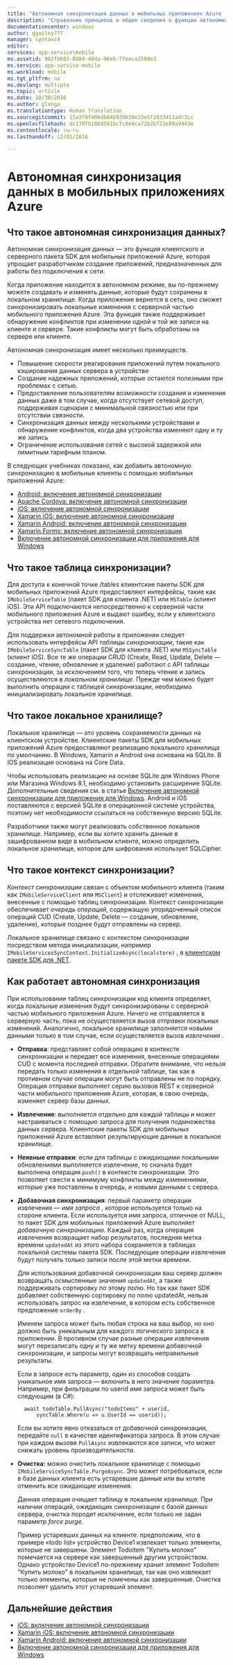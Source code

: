 ```yaml
---
title: "Автономная синхронизация данных в мобильных приложениях Azure | Документация Майкрософт"
description: "Справочник принципов и общие сведения о функции автономной синхронизации данных для мобильных приложений Azure."
documentationcenter: windows
author: ggailey777
manager: syntaxc4
editor: 
services: app-service\mobile
ms.assetid: 982fb683-8884-40da-96e6-77eeca2500e3
ms.service: app-service-mobile
ms.workload: mobile
ms.tgt_pltfrm: na
ms.devlang: multiple
ms.topic: article
ms.date: 10/30/2016
ms.author: glenga
ms.translationtype: Human Translation
ms.sourcegitcommit: 15a3f9f40bdb84b939b30e33e5f2033411adc3cc
ms.openlocfilehash: dc179f6186d501bc7c8e4ca72b2bf23e89a9443e
ms.contentlocale: ru-ru
ms.lasthandoff: 12/01/2016

---
```

# <a name="offline-data-sync-in-azure-mobile-apps"></a>Автономная синхронизация данных в мобильных приложениях Azure
## <a name="what-is-offline-data-sync"></a>Что такое автономная синхронизация данных?
Автономная синхронизация данных — это функция клиентского и серверного пакета SDK для мобильных приложений Azure, которая упрощает разработчикам создание приложений, предназначенных для работы без подключения к сети.

Когда приложение находится в автономном режиме, вы по-прежнему можете создавать и изменять данные, которые будут сохранены в локальном хранилище. Когда приложение вернется в сеть, оно сможет синхронизировать локальные изменения с серверной частью мобильного приложения Azure. Эта функция также поддерживает обнаружение конфликтов при изменении одной и той же записи на клиенте и сервере. Такие конфликты могут быть обработаны на сервере или клиенте.

Автономная синхронизация имеет несколько преимуществ.

* Повышение скорости реагирования приложений путем локального кэширования данных сервера в устройстве
* Создание надежных приложений, которые остаются полезными при проблемах с сетью.
* Предоставление пользователям возможности создания и изменения данных даже в том случае, когда отсутствует сетевой доступ, поддерживая сценарии с минимальной связностью или при отсутствии связности.
* Синхронизация данных между несколькими устройствами и обнаружение конфликтов, когда два устройства изменяют одну и ту же запись
* Ограничение использования сетей с высокой задержкой или лимитным тарифным планом.

В следующих учебниках показано, как добавить автономную синхронизацию в мобильные клиенты с помощью мобильных приложений Azure:

* [Android: включение автономной синхронизации]
* [Apache Cordova: включение автономной синхронизации](app-service-mobile-cordova-get-started-offline-data.md)
* [iOS: включение автономной синхронизации]
* [Xamarin iOS: включение автономной синхронизации]
* [Xamarin Android: включение автономной синхронизации]
* [Xamarin.Forms: включение автономной синхронизации](app-service-mobile-xamarin-forms-get-started-offline-data.md)
* [Включение автономной синхронизации для приложения для Windows]

## <a name="what-is-a-sync-table"></a>Что такое таблица синхронизации?
Для доступа к конечной точке /tables клиентские пакеты SDK для мобильных приложений Azure предоставляют интерфейсы, такие как `IMobileServiceTable` (пакет SDK для клиента .NET) или `MSTable` (клиент iOS). Эти API подключаются непосредственно к серверной части мобильного приложения Azure и выдают ошибку, если у клиентского устройства нет сетевого подключения.

Для поддержки автономной работы в приложении следует использовать интерфейсы API *таблицы синхронизации*, такие как `IMobileServiceSyncTable` (пакет SDK для клиента .NET) или `MSSyncTable` (клиент iOS). Все те же операции CRUD (Create, Read, Update, Delete — создание, чтение, обновление и удаление) работают с API таблицы синхронизации, за исключением того, что теперь чтение и запись осуществляются в *локальном хранилище*. Прежде чем можно будет выполнить операции с таблицей синхронизации, необходимо инициализировать локальное хранилище.

## <a name="what-is-a-local-store"></a>Что такое локальное хранилище?
Локальное хранилище — это уровень сохраняемости данных на клиентском устройстве. Клиентские пакеты SDK для мобильных приложений Azure предоставляют реализацию локального хранилища по умолчанию. В Windows, Xamarin и Android она основана на SQLite. В IOS реализация основана на Core Data.

Чтобы использовать реализацию на основе SQLite для Windows Phone или Магазина Windows 8.1, необходимо установить расширение SQLite. Дополнительные сведения см. в статье [Включение автономной синхронизации для приложения для Windows]. Android и iOS поставляются с версией SQLite в операционной системе устройства, поэтому нет необходимости ссылаться на собственную версию SQLite.

Разработчики также могут реализовать собственное локальное хранилище. Например, если вы хотите хранить данные в зашифрованном виде в мобильном клиенте, можно определить локальное хранилище, которое для шифрования использует SQLCipher.

## <a name="what-is-a-sync-context"></a>Что такое контекст синхронизации?
*Контекст синхронизации* связан с объектом мобильного клиента (таким как `IMobileServiceClient` или `MSClient`) и отслеживает изменения, внесенные с помощью таблиц синхронизации. Контекст синхронизации обеспечивает *очередь операций*, содержащую упорядоченный список операций CUD (Create, Update, Delete — создание, обновление, удаление), которые позднее будут отправлены на сервер.

Локальное хранилище связано с контекстом синхронизации посредством метода инициализации, например `IMobileServicesSyncContext.InitializeAsync(localstore)` , в [клиентском пакете SDK для .NET].

## <a name="how-sync-works"></a>Как работает автономная синхронизация
При использовании таблиц синхронизации код клиента определяет, когда локальные изменения будут синхронизированы с серверной частью мобильного приложения Azure. Ничего не отправляется в серверную часть, пока не осуществляется вызов *отправки* локальных изменений. Аналогично, локальное хранилище заполняется новыми данными только в том случае, если осуществляется вызов *извлечения* .

* **Отправка**: представляет собой операцию в контексте синхронизации и передает все изменения, внесенные операциями CUD с момента последней отправки. Обратите внимание, что нельзя передать только изменения в отдельной таблице, так как в противном случае операции могут быть отправлены не по порядку. Операция отправки выполняет серию вызовов REST к серверной части мобильного приложения Azure, которая, в свою очередь, изменяет сервер базы данных.
* **Извлечение**: выполняется отдельно для каждой таблицы и может настраиваться с помощью запроса для получения подмножества данных сервера. Клиентские пакеты SDK для мобильных приложений Azure вставляют результирующие данные в локальное хранилище.
* **Неявные отправки**: если для таблицы с ожидающими локальными обновлениями выполняется извлечение, то сначала будет выполнена операция `push()` в контексте синхронизации. Это позволяет свести к минимуму конфликты между изменениями, которые уже поставлены в очередь, и новыми данными с сервера.
* **Добавочная синхронизация**: первый параметр операции извлечения — *имя запроса* , которое используется только на стороне клиента. Если используется имя запроса, отличное от NULL, то пакет SDK для мобильных приложений Azure выполняет *добавочную синхронизацию*.
  Каждый раз, когда операция извлечения возвращает набор результатов, последняя метка времени `updatedAt` из этого набора сохраняется в таблицах локальной системы пакета SDK. Последующие операции извлечения будут получать только записи после этой метки времени.

  Для использования добавочной синхронизации ваш сервер должен возвращать осмысленные значения `updatedAt`, а также поддерживать сортировку по этому полю. Но так как пакет SDK добавляет собственную сортировку по полю updatedAt, нельзя использовать запрос на извлечение, в котором есть собственное предложение `orderBy` .

  Именем запроса может быть любая строка на ваш выбор, но оно должно быть уникальным для каждого логического запроса в приложении.
  В противном случае разные операции извлечения могут перезаписать одну и ту же метку времени добавочной синхронизации, и запросы могут возвращать неправильные результаты.

  Если в запросе есть параметр, один из способов создать уникальное имя запроса — включить в него значение параметра.
  Например, при фильтрации по userid имя запроса может быть следующим (в C#):

        await todoTable.PullAsync("todoItems" + userid,
            syncTable.Where(u => u.UserId == userid));

  Если вы хотите явно отказаться от добавочной синхронизации, передайте `null` в качестве идентификатора запроса. В этом случае при каждом вызове `PullAsync` извлекаются все записи, что может снижать уровень производительности.
* **Очистка:** можно очистить локальное хранилище с помощью `IMobileServiceSyncTable.PurgeAsync`.
  Это может потребоваться, если в базе данных клиента есть устаревшие данные или вы хотите отменить все ожидающие изменения.

  Данная операция очищает таблицу в локальном хранилище. При наличии операций, ожидающих синхронизации с базой данных сервера, очистка породит исключение, если только не задан параметр *force purge*.

  Пример устаревших данных на клиенте: предположим, что в примере «todo list» устройство Device1 извлекает только элементы, которые не завершены. Элемент Todoitem "Купить молоко" помечается на сервере как завершенный другим устройством. Однако устройство Device1 по-прежнему хранит элемент Todoitem "Купить молоко" в локальном хранилище, так как оно извлекает только элементы, которые не помечены как завершенные. Очистка позволяет удалить этот устаревший элемент.

## <a name="next-steps"></a>Дальнейшие действия
* [iOS: включение автономной синхронизации]
* [Xamarin iOS: включение автономной синхронизации]
* [Xamarin Android: включение автономной синхронизации]
* [Включение автономной синхронизации для приложения для Windows]

<!-- Links -->
[клиентском пакете SDK для .NET]: app-service-mobile-dotnet-how-to-use-client-library.md
[Android: включение автономной синхронизации]: app-service-mobile-android-get-started-offline-data.md
[iOS: включение автономной синхронизации]: app-service-mobile-ios-get-started-offline-data.md
[Xamarin iOS: включение автономной синхронизации]: app-service-mobile-xamarin-ios-get-started-offline-data.md
[Xamarin Android: включение автономной синхронизации]: app-service-mobile-xamarin-ios-get-started-offline-data.md
[Включение автономной синхронизации для приложения для Windows]: app-service-mobile-windows-store-dotnet-get-started-offline-data.md

